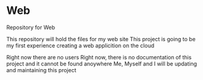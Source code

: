# Web
Repository for Web 

This repository will hold the files for my web site
This project is going to be my first experience creating a web applicition on the cloud

Right now there are no users
Right now, there is no documentation of this project and it cannot be found anoywhere
Me, Myself and I will be updating and maintaining this project

